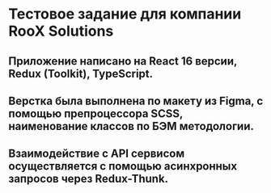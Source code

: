 # Тестовое задание для компании RooX Solutions
## Приложение написано на React 16 версии, Redux (Toolkit), TypeScript.
## Верстка была выполнена по макету из Figma, с помощью препроцессора SCSS, наименование классов по БЭМ методологии.
## Взаимодействие с API сервисом осуществляется с помощью асинхронных запросов через Redux-Thunk.

